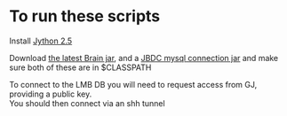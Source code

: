 # To run these scripts

Install [Jython 2.5](http://www.jython.org/downloads.html)

Download [the latest Brain jar](https://github.com/loopasam), and a [JBDC mysql connection jar](http://dev.mysql.com/downloads/connector/j/) and make sure both of these are in $CLASSPATH


To connect to the LMB DB you will need to request access from GJ, providing a public key.  
You should then connect via an shh tunnel
